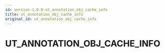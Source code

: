 ```yaml
---
id: version-1.0.0-ut_annotation_obj_cache_info
title: ut_annotation_obj_cache_info
original_id: ut_annotation_obj_cache_info
---
```


# UT_ANNOTATION_OBJ_CACHE_INFO


















 
